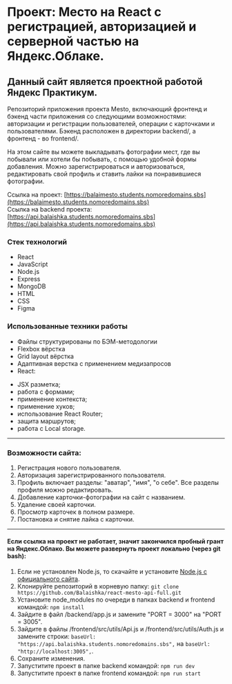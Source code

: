 # Проект: Место на React с регистрацией, авторизацией и серверной частью на Яндекс.Облаке.

## Данный сайт является проектной работой Яндекс Практикум.

Репозиторий приложения проекта Mesto, включающий фронтенд и бэкенд части приложения со следующими возможностями: авторизации и регистрации пользователей, операции с карточками и пользователями. Бэкенд расположен в директории backend/, а фронтенд - во frontend/.

На этом сайте вы можете выкладывать фотографии мест, где вы побывали или хотели бы побывать, с помощью удобной формы добавления. Можно зарегистрироваться и авторизоваться, редактировать свой профиль и ставить лайки на понравившиеся фотографии.

Ссылка на проект: [https://balaimesto.students.nomoredomains.sbs](https://balaimesto.students.nomoredomains.sbs)  
Ссылка на backend проекта: [https://api.balaishka.students.nomoredomains.sbs](https://api.balaishka.students.nomoredomains.sbs)

### Стек технологий
* React
* JavaScript
* Node.js
* Express
* MongoDB
* HTML
* CSS
* Figma

### Использованные техники работы
* Файлы структурированы по БЭМ-методологии
* Flexbox вёрстка
* Grid layout вёрстка
* Адаптивная верстка с применением медизапросов
* React: 
 - JSX разметка;
 - работа с формами;
 - применение контекста;
 - применение хуков;
 - использование React Router;
 - защита маршрутов;
 - работа с Local storage.

---

### Возможности сайта:
1. Регистрация нового пользователя.
2. Авторизация зарегистрированного пользователя.
3. Профиль включает разделы: "аватар", "имя", "о себе". Все разделы профиля можно редактировать.
4. Добавление карточки-фотографии на сайт с названием.
5. Удаление своей карточки.
6. Просмотр карточек в полном размере.
7. Постановка и снятие лайка с карточки.

---

#### Если ссылка на проект не работает, значит закончился пробный грант на Яндекс.Облако. Вы можете развернуть проект локально (через git bash):
1. Если не установлен Node.js, то скачайте и установите [Node.js с официального сайта](https://nodejs.org/en/download/).
2. Клонируйте репозиторий в корневую папку: 
    `git clone https://github.com/Balaishka/react-mesto-api-full.git`
3. Установите node_modules по очереди в папках backend и frontend командой: 
    `npm install`
4. Зайдите в файл /backend/app.js и замените "PORT = 3000" на "PORT = 3005".
5. Зайдите в файлы /frontend/src/utils/Api.js и /frontend/src/utils/Auth.js и замените строки:
    `baseUrl: "https://api.balaishka.students.nomoredomains.sbs",`
    на
    `baseUrl: "http://localhost:3005",`.
6. Сохраните изменения.
7. Запуститите проект в папке backend командой: 
    `npm run dev`
8. Запуститите проект в папке frontend командой: 
    `npm run start`
